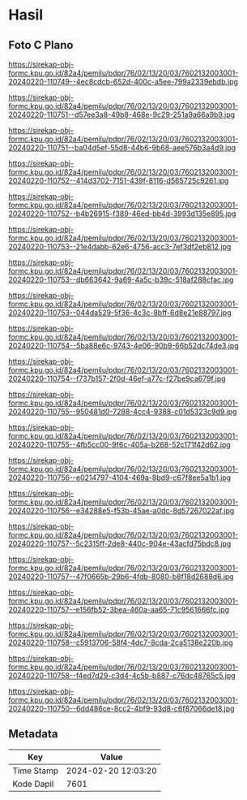# Hasil

## Foto C Plano

https://sirekap-obj-formc.kpu.go.id/82a4/pemilu/pdpr/76/02/13/20/03/7602132003001-20240220-110749--4ec8cdcb-652d-400c-a5ee-799a2339ebdb.jpg

https://sirekap-obj-formc.kpu.go.id/82a4/pemilu/pdpr/76/02/13/20/03/7602132003001-20240220-110751--d57ee3a8-49b8-468e-9c29-251a9a66a9b9.jpg

https://sirekap-obj-formc.kpu.go.id/82a4/pemilu/pdpr/76/02/13/20/03/7602132003001-20240220-110751--ba04d5ef-55d8-44b6-9b68-aee576b3a4d9.jpg

https://sirekap-obj-formc.kpu.go.id/82a4/pemilu/pdpr/76/02/13/20/03/7602132003001-20240220-110752--414d3702-7151-439f-8116-d565725c9261.jpg

https://sirekap-obj-formc.kpu.go.id/82a4/pemilu/pdpr/76/02/13/20/03/7602132003001-20240220-110752--b4b26915-f389-46ed-bb4d-3993d135e895.jpg

https://sirekap-obj-formc.kpu.go.id/82a4/pemilu/pdpr/76/02/13/20/03/7602132003001-20240220-110753--21e4dabb-62e6-4756-acc3-7ef3df2eb812.jpg

https://sirekap-obj-formc.kpu.go.id/82a4/pemilu/pdpr/76/02/13/20/03/7602132003001-20240220-110753--db663642-9a69-4a5c-b39c-518af288cfac.jpg

https://sirekap-obj-formc.kpu.go.id/82a4/pemilu/pdpr/76/02/13/20/03/7602132003001-20240220-110753--044da529-5f36-4c3c-8bff-6d8e21e88797.jpg

https://sirekap-obj-formc.kpu.go.id/82a4/pemilu/pdpr/76/02/13/20/03/7602132003001-20240220-110754--5ba88e6c-9743-4e06-90b9-66b52dc74de3.jpg

https://sirekap-obj-formc.kpu.go.id/82a4/pemilu/pdpr/76/02/13/20/03/7602132003001-20240220-110754--f737b157-2f0d-46ef-a77c-f27be9ca679f.jpg

https://sirekap-obj-formc.kpu.go.id/82a4/pemilu/pdpr/76/02/13/20/03/7602132003001-20240220-110755--950481d0-7288-4cc4-9388-c01d5323c9d9.jpg

https://sirekap-obj-formc.kpu.go.id/82a4/pemilu/pdpr/76/02/13/20/03/7602132003001-20240220-110755--4fb5cc00-9f6c-405a-b268-52c171f42d62.jpg

https://sirekap-obj-formc.kpu.go.id/82a4/pemilu/pdpr/76/02/13/20/03/7602132003001-20240220-110756--e0214797-4104-469a-8bd9-c67f8ee5a1b1.jpg

https://sirekap-obj-formc.kpu.go.id/82a4/pemilu/pdpr/76/02/13/20/03/7602132003001-20240220-110756--e34288e5-f53b-45ae-a0dc-8d57267022af.jpg

https://sirekap-obj-formc.kpu.go.id/82a4/pemilu/pdpr/76/02/13/20/03/7602132003001-20240220-110757--5c2315ff-2de8-440c-904e-43acfd75bdc8.jpg

https://sirekap-obj-formc.kpu.go.id/82a4/pemilu/pdpr/76/02/13/20/03/7602132003001-20240220-110757--47f0665b-29b6-4fdb-8080-b8f18d2688d6.jpg

https://sirekap-obj-formc.kpu.go.id/82a4/pemilu/pdpr/76/02/13/20/03/7602132003001-20240220-110757--e156fb52-3bea-460a-aa65-71c9561666fc.jpg

https://sirekap-obj-formc.kpu.go.id/82a4/pemilu/pdpr/76/02/13/20/03/7602132003001-20240220-110758--c5913706-58f4-4dc7-8cda-2ca5138e220b.jpg

https://sirekap-obj-formc.kpu.go.id/82a4/pemilu/pdpr/76/02/13/20/03/7602132003001-20240220-110758--f4ed7d29-c3d4-4c5b-b887-c76dc48765c5.jpg

https://sirekap-obj-formc.kpu.go.id/82a4/pemilu/pdpr/76/02/13/20/03/7602132003001-20240220-110750--6dd486ce-8cc2-4bf9-93d8-c6f87066de18.jpg


## Metadata

| Key        | Value               |
| ---------- | ------------------- |
| Time Stamp | 2024-02-20 12:03:20 |
| Kode Dapil | 7601                |



